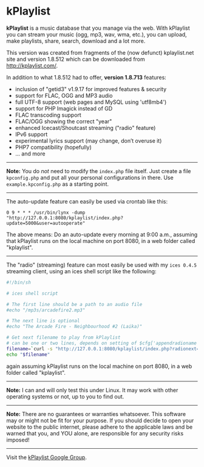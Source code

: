 # kPlaylist

**kPlaylist** is a music database that you manage via the web. With kPlaylist you can stream your music (ogg, mp3, wav, wma, etc.), you can upload, make playlists, share, search, download and a lot more.

This version was created from fragments of the (now defunct) kplaylist.net site and version 1.8.512 which can be downloaded from http://kplaylist.com/.

In addition to what 1.8.512 had to offer, **version 1.8.713** features:

* inclusion of "getid3" v1.9.17 for improved features & security
* support for FLAC, OGG and MP3 audio
* full UTF-8 support (web pages and MySQL using 'utf8mb4')
* support for PHP Imagick instead of GD
* FLAC transcoding support
* FLAC/OGG showing the correct "year"
* enhanced Icecast/Shoutcast streaming ("radio" feature)
* IPv6 support
* experimental lyrics support (may change, don’t overuse it)
* PHP7 compatibility (hopefully)
* … and more

---

**Note:** You do _not_ need to modify the `index.php` file itself. Just create a file `kpconfig.php` and put all your personal configurations in there. Use `example.kpconfig.php` as a starting point.

---

The auto-update feature can easily be used via crontab like this:
```
0 9 * * * /usr/bin/lynx -dump "http://127.0.0.1:8080/kplaylist/index.php?update=5000&user=autooperate"
```

The above means: Do an auto-update every morning at 9:00 a.m., assuming that kPlaylist runs on the local machine on port 8080, in a web folder called "kplaylist".

---

The "radio" (streaming) feature can most easily be used with my `ices 0.4.5` streaming client, using an ices shell script like the following:

```bash
#!/bin/sh

# ices shell script

# The first line should be a path to an audio file
#echo "/mp3s/arcadefire2.mp3"

# The next line is optional
#echo "The Arcade Fire - Neighbourhood #2 (Laika)"

# Get next filename to play from kPlaylist
# can be one or two lines, depends on setting of $cfg['appendradioname']
filename=`curl -s "http://127.0.0.1:8080/kplaylist/index.php?radionext=1&pass=password"`
echo "$filename"
```

again assuming kPlaylist runs on the local machine on port 8080, in a web folder called "kplaylist".

---

**Note:** I can and will only test this under Linux. It may work with other operating systems or not, up to you to find out.

---

**Note:** There are no guarantees or warranties whatsoever. This software may or might not be fit for your purpose. If you should decide to open your website to the public internet, please adhere to the applicable laws and be warned that you, and YOU alone, are responsible for any security risks imposed!

---

Visit the [kPlaylist Google Group](https://groups.google.com/forum/?nomobile=true#!forum/kplaylist).
